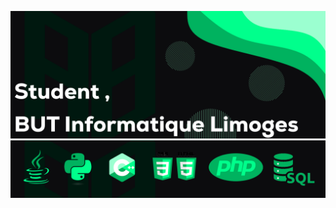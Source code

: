 
![alt text](https://github.com/AntoineB0/AntoineB0/blob/main/banner_v2fix.png)
![alt text](https://github.com/AntoineB0/AntoineB0/blob/main/banner_lang.png)




<!---
AntoineB0/AntoineB0 is a ✨ special ✨ repository because its `README.md` (this file) appears on your GitHub profile.
You can click the Preview link to take a look at your changes.![Uploading 2024-02-07_14.04.15.png…]()

--->
